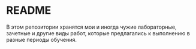 # README
В этом репозитории хранятся мои и иногда чужие лабораторные, зачетные и другие виды работ, которые предлагались к выполнению в разные периоды обучения.